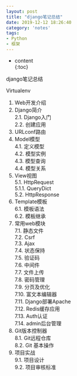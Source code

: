 ```yaml
---    
layout: post    
title: "django笔记总结"    
date: 2019-12-12 18:26:40    
category: 'notes'    
tags:    
- Python    
- 框架    
---    
```

* content    
{:toc}    
    
django笔记总结    


















  
Virtualenv  
1. Web开发介绍  
2. Django简介  
	2.1. Django入门  
	2.2. 创建应用  
3. URLconf路由  
4. Model模型  
	4.1. 定义模型  
	4.2. 模型实例  
	4.3. 模型查询  
	4.4. 模型关系  
5. View视图  
	5.1. HttpRequest  
	5.1.1. QueryDict  
	5.2. HttpResponse  
6. Template模板  
	6.1. 模板语法  
	6.2. 模板继承  
7. 常用web模块  
	7.1. 静态文件  
	7.2. Csrf  
	7.3. Ajax  
	7.4. 状态保持  
	7.5. 验证码  
	7.6. 中间件  
	7.7. 文件上传  
	7.8. 密码管理  
	7.9. 分页及优化  
	7.10. 富文本编辑器  
	7.11. Django部署Apache  
	7.12. Redis缓存应用  
	7.13. Auth认证  
	7.14. admin后台管理  
8. Git版本控制器  
	8.1. Git远程仓库  
	8.2. Git 基本操作  
9. 项目实战  
	9.1. 项目设计  
	9.2. 项目审核标准  
  
    
    
